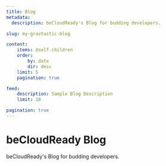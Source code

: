 ```yaml
---
title: Blog
metadata:
  description: beCloudReady's Blog for budding developers.

slug: my-gravtastic-blog

content:
    items: @self.children
    order:
        by: date
        dir: desc
    limit: 5
    pagination: true

feed:
    description: Sample Blog Description
    limit: 10

pagination: true
---
```


# beCloudReady Blog
beCloudReady's Blog for budding developers.

